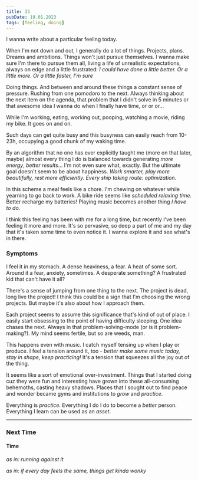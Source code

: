 ```yaml
---
title: 33
pubDate: 19.01.2023
tags: [feeling, doing]
---
```


I wanna write about a particular feeling today.

When I'm not down and out, I generally do a lot of things. Projects, plans. Dreams and ambitions. Things won't just pursue themselves. I wanna make sure I'm there to pursue them all, living a life of unrealistic expectations, always on edge and a little frustrated: _I could have done a little better. Or a little more. Or a little faster, I'm sure_

Doing things. And between and around these things a constant sense of pressure. Rushing from one pomodoro to the next. Always thinking about the next item on the agenda, that problem that I didn't solve in 5 minutes or that awesome idea I wanna do when I finally have time, or or or...

While I'm working, eating, working out, pooping, watching a movie, riding my bike. It goes on and on.

Such days can get quite busy and this busyness can easily reach from 10-23h, occupying a good chunk of my waking time.

By an algorithm that no one has ever explicitly taught me (more on that later, maybe) almost every thing I do is balanced towards generating _more energy_, _better results_... I'm not even sure what, exactly. But the ultimate goal doesn't seem to be about happiness. _Work smarter, play more beautifully, rest more efficiently. Every ship taking route: optimization._

In this scheme a meal feels like a chore. I'm chewing on whatever while yearning to go back to work. A bike ride seems like _scheduled relaxing time_. Better recharge my batteries! Playing music becomes another thing _I have to do_.

I think this feeling has been with me for a long time, but recently I've been feeling it more and more. It's so pervasive, so deep a part of me and my day that it's taken some time to even notice it. I wanna explore it and see what's in there.

### Symptoms

I feel it in my stomach. A dense heaviness, a fear. A heat of some sort.
Around it a fear, anxiety, sometimes. A desperate something? A frustrated kid that can't have it all?

There's a sense of jumping from one thing to the next. The project is dead, long live the project! I think this could be a sign that I'm choosing the wrong projects. But maybe it's also about how I approach them.

Each project seems to assume this significance that's kind of out of place. I easily start obsessing to the point of having difficulty sleeping. One idea chases the next. Always in that problem-solving-mode (or is it problem-making?). My mind seems fertile, but so are weeds, man.

This happens even with music. I catch myself tensing up when I play or produce. I feel a tension around it, too - _better make some music today, stay in shape, keep practicing!_ It's a tension that squeezes all the joy out of the thing.

It seems like a sort of emotional over-investment. Things that I started doing cuz they were fun and interesting have grown into these all-consuming behemoths, casting heavy shadows. Places that I sought out to find peace and wonder became gyms and institutions to _grow_ and _practice_.

Everything is _practice_.
Everything I do I do to become a _better_ person.
Everything I learn can be used as an _asset_.

---

### Next Time

#### Time

_as in: running against it_

_as in: if every day feels the same, things get kinda wonky_
